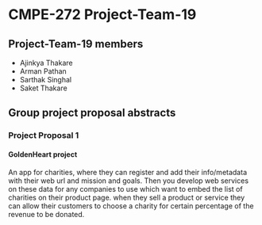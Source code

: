# CMPE-272 Project-Team-19

## Project-Team-19 members

- Ajinkya Thakare
- Arman Pathan
- Sarthak Singhal
- Saket Thakare

## Group project proposal abstracts

### Project Proposal 1

#### GoldenHeart project

An app for charities, where they can register and add their info/metadata with their web url and mission and goals. Then you develop web services on these data for any companies to use which want to embed the list of charities on their product page. when they sell a product or service they can allow their customers to choose a charity for certain percentage of the revenue to be donated.
